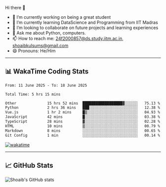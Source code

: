 Hi there 👋

<!--
**shoaib2000857/shoaib2000857** is a ✨ _special_ ✨ repository because its `README.md` (this file) appears on your GitHub profile.

Here are some ideas to get you started: -->

- 🔭 I’m currently working on being a great student  
- 🌱 I’m currently learning DataScience and Programming from IIT Madras  
- 👯 I’m looking to collaborate on future projects and learning experiences  
- 💬 Ask me about Python, computers.  
- 📫 How to reach me: 24f2000857@ds.study.iitm.ac.in, shoaibkulsums@gmail.com  
- 😄 Pronouns: He/Him  

---

## 📊 WakaTime Coding Stats

<!--START_SECTION:waka-->

```txt
From: 11 June 2025 - To: 18 June 2025

Total Time: 5 hrs 15 mins

Other              15 hrs 52 mins  ██████████████████▓░░░░░░   75.13 %
Python             2 hrs 36 mins   ███░░░░░░░░░░░░░░░░░░░░░░   12.38 %
Vue.js             1 hr 2 mins     █▒░░░░░░░░░░░░░░░░░░░░░░░   04.93 %
JavaScript         42 mins         █░░░░░░░░░░░░░░░░░░░░░░░░   03.38 %
TypeScript         28 mins         ▓░░░░░░░░░░░░░░░░░░░░░░░░   02.28 %
HTML               10 mins         ▒░░░░░░░░░░░░░░░░░░░░░░░░   00.79 %
Markdown           8 mins          ░░░░░░░░░░░░░░░░░░░░░░░░░   00.65 %
Git Config         1 min           ░░░░░░░░░░░░░░░░░░░░░░░░░   00.14 %
```

<!--END_SECTION:waka-->

[![wakatime](https://wakatime.com/badge/user/a85deef6-2e94-465d-998e-c54914c040a2.svg)](https://wakatime.com/@a85deef6-2e94-465d-998e-c54914c040a2)

---

## 📈 GitHub Stats

![Shoaib's GitHub stats](https://github-readme-stats.vercel.app/api?username=shoaib2000857&show_icons=true&theme=radical)
